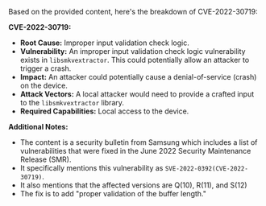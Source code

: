 Based on the provided content, here's the breakdown of CVE-2022-30719:

**CVE-2022-30719:**

*   **Root Cause:** Improper input validation check logic.
*   **Vulnerability:** An improper input validation check logic vulnerability exists in `libsmkvextractor`. This could potentially allow an attacker to trigger a crash.
*   **Impact:** An attacker could potentially cause a denial-of-service (crash) on the device.
*   **Attack Vectors:** A local attacker would need to provide a crafted input to the `libsmkvextractor` library.
*   **Required Capabilities:** Local access to the device.

**Additional Notes:**

*   The content is a security bulletin from Samsung which includes a list of vulnerabilities that were fixed in the June 2022 Security Maintenance Release (SMR).
*   It specifically mentions this vulnerability as `SVE-2022-0392(CVE-2022-30719)`.
*   It also mentions that the affected versions are Q(10), R(11), and S(12)
*   The fix is to add "proper validation of the buffer length."